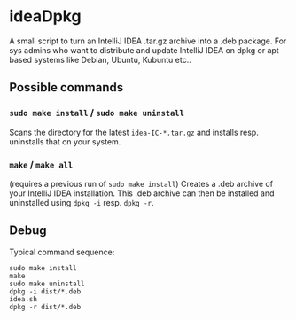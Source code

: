 # ideaDpkg
A small script to turn an IntelliJ IDEA .tar.gz archive into a .deb package. For sys admins who want to distribute and update IntelliJ IDEA on dpkg or apt based systems like Debian, Ubuntu, Kubuntu etc..

## Possible commands

### `sudo make install` / `sudo make uninstall`
Scans the directory for the latest `idea-IC-*.tar.gz` and installs resp. uninstalls that on your system.

### `make` / `make all`
(requires a previous run of `sudo make install`)
Creates a .deb archive of your IntelliJ IDEA installation.
This .deb archive can then be installed and uninstalled using `dpkg -i` resp. `dpkg -r`.

## Debug

Typical command sequence:

    sudo make install
    make
    sudo make uninstall
    dpkg -i dist/*.deb
    idea.sh
    dpkg -r dist/*.deb
